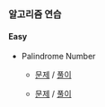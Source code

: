 
### 알고리즘 연습

#### Easy 

- Palindrome Number

    - [문제](https://leetcode.com/problems/palindrome-number/) / [풀이](./src/_09_Palidrome_Number.ts)

    - [문제](https://leetcode.com/problems/roman-to-integer/) / [풀이](./src/_13_Roman_to_Integer.ts)